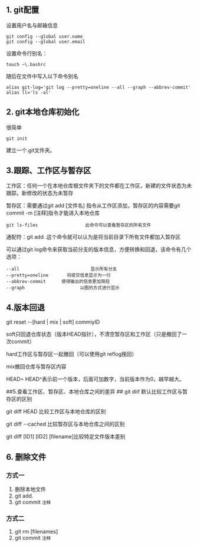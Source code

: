 ## 1. git配置 ##
设置用户名与邮箱信息
```
git config --global user.name
git config --global user.email
```
设置命令行别名：
```
touch ~\.bashrc
```
随后在文件中写入以下命令别名
```
alias git-log='git log --pretty=oneline --all --graph --abbrev-commit'
alias ll='ls -al'
```
## 2. git本地仓库初始化 ##
很简单
```
git init
```
建立一个.git文件夹。
## 3.跟踪、工作区与暂存区 ##
工作区：任何一个在本地仓库根文件夹下的文件都在工作区，新建的文件状态为未跟踪，新修改的状态为未暂存

暂存区：需要通过git add [文件名] 指令从工作区添加，暂存区的内容需要git commit -m [注释]指令才能进入本地仓库
```
git ls-files                  此命令可以查看暂存区的所有文件
```
通配符：git add .这个命令就可以认为是将当前目录下所有文件都加入暂存区

可以通过git log命令来获取当前分支的版本信息，方便转换和回退，该命令有几个选项：
```
--all                           显示所有分支
--pretty=oneline       将提交信息显示为一行
--abbrev-commit      使得输出的信息更加简短 
--graph                     以图的方式进行显示
```
## 4.版本回退 ##
git reset --[hard | mix | soft] commiyID

soft只回退仓库状态（版本HEAD指针），不清空暂存区和工作区（只是撤回了一次commit）

hard工作区与暂存区一起撤回（可以使用git reflog挽回）

mix撤回仓库与暂存区内容

HEAD~ HEAD^表示前一个版本，后面可加数字，当前版本作为0，越早越大。

##5.查看工作区、暂存区、本地仓库之间的差异 ##
git diif  默认比较工作区与暂存区的区别

git diff HEAD 比较工作区与本地仓库的区别

git diff --cached 比较暂存区与本地仓库之间的区别

git diff [ID1] [ID2] [filename]比较特定文件版本差别
## 6. 删除文件 ##
### 方式一 ###
1. 删除本地文件
2. git add.
3. git commit `注释`
### 方式二 ###
1. git rm [filenames]
2. git commit `注释`